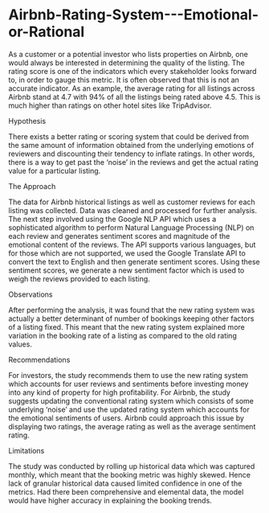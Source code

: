 # Airbnb-Rating-System---Emotional-or-Rational

As a customer or a potential investor who lists properties on Airbnb, one would always be interested in determining the quality of the listing. The rating score is one of the indicators which every stakeholder looks forward to, in order to gauge this metric. It is often observed that this is not an accurate indicator. As an example, the average rating for all listings across Airbnb stand at 4.7 with 94% of all the listings being rated above 4.5. This is much higher than ratings on other hotel sites like TripAdvisor.

Hypothesis

There exists a better rating or scoring system that could be derived from the same amount of information obtained from the underlying emotions of reviewers and discounting their tendency to inflate ratings.  In other words, there is a way to get past the ‘noise’ in the reviews and get the actual rating value for a particular listing.

The Approach

The data for Airbnb historical listings as well as customer reviews for each listing was collected. Data was cleaned and processed for further analysis. The next step involved using the Google NLP API which uses a sophisticated algorithm to perform Natural Language Processing (NLP) on each review and generates sentiment scores and magnitude of the emotional content of the reviews. The API supports various languages, but for those which are not supported, we used the Google Translate API to convert the text to English and then generate sentiment scores. Using these sentiment scores, we generate a new sentiment factor which is used to weigh the reviews provided to each listing.

Observations

After performing the analysis, it was found that the new rating system was actually a better determinant of number of bookings keeping other factors of a listing fixed. This meant that the new rating system explained more variation in the booking rate of a listing as compared to the old rating values.

Recommendations

For investors, the study recommends them to use the new rating system which accounts for user reviews and sentiments before investing money into any kind of property for high profitability.
For Airbnb, the study suggests updating the conventional rating system which consists of some underlying ‘noise’ and use the updated rating system which accounts for the emotional sentiments of users. Airbnb could approach this issue by displaying two ratings, the average rating as well as the average sentiment rating.

Limitations

The study was conducted by rolling up historical data which was captured monthly, which meant that the booking metric was highly skewed. Hence lack of granular historical data caused limited confidence in one of the metrics. Had there been comprehensive and elemental data, the model would have higher accuracy in explaining the booking trends.

